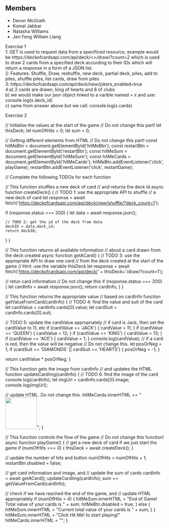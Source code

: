 ## Members
* Devon McGrath
* Komal Jabbar
* Natasha Williams
* Jen Feng William Liang

<p>
Exercise 1 <br>
1: GET is used to request data from a specificed resource, example would be https://deckofcardsapi.com/api/deck/<<deck_id>>/draw/?count=2 which is used to draw 2 cards from a  specified deck according to their IDs which will return a response in a form of a JSON list.<br>
  2: Features: Shuffle, Draw, reshuffle, new deck, partial deck, piles, add to piles, shuffle piles, list cards, draw from piles <br>
  3: https://deckofcardsapi.com/api/deck/new/jokers_enabled=true <br>
  4:a) 2 cards are drawn, king of hearts and 8 of clubs<br>
    b) we would make our json object linked to a varible named = x and use: console.log(x.deck_id)<br>
    c) same from answer above but we call: console.log(x.cards)<br>
  
 Exercise 2 <br>

 // Initialise the values at the start of the game
 // Do not change this part!
 let thisDeck;
 let numOfHits = 0;
  let sum = 0;

 // Getting different elements from HTML
 // Do not change this part!
 const hitMeBtn = document.getElementById('hitMeBtn');
 const restartBtn = document.getElementById('restartBtn');
 const hitMeSum = document.getElementById('hitMeSum');
 const hitMeCards = document.getElementById('hitMeCards');
 hitMeBtn.addEventListener('click', playGame);
 restartBtn.addEventListener('click', restartGame);
 
 // Complete the following TODOs for each function

 // This function shuffles a new deck of card
 // and returns the deck id
 async function createDeck() {
  // TODO 1: use the appropriate API to shuffle 
  // a new deck of card
  let response = await fetch('https://deckofcardsapi.com/api/deck/new/shuffle/?deck_count=1');

  if (response.status === 200) {
    let data = await response.json();

    // TODO 2: get the id of the deck from data
    deckID = data.deck_id;
    return deckID;
  }
 }

 // This function returns all available information
 // about a card drawn from the deck created
 async function getACard() {
  // TODO 3: use the appropriate API to draw one card 
  // from the deck created at the start of the game
  // Hint: use the variable thisDeck
  let response = await fetch('https://deckofcardsapi.com/api/deck/' + thisDeck+'/draw/?count=1');
  
  // retun card information
  // Do not change this
  if (response.status === 200) {
    let cardInfo = await response.json();
    return cardInfo;
  }
 }

 // This function returns the appropriate value
 // based on cardInfo
 function getValueFromCard(cardInfo) {
  // TODO 4: find the value and suit of the card
  let cardValue = cardInfo.cards[0].value;
  let cardSuit = cardInfo.cards[0].suit;
  
  // TODO 5: update the cardValue appropriately
  // if card is Jack, then set the cardValue to 11, etc
  if (cardValue == 'JACK') {
    cardValue = 11;
  } 
  if (cardValue == 'QUEEN') {
    cardValue = 12;
  } 
  if (cardValue == 'KING') {
    cardValue = 13;
  } 
  if (cardValue == 'ACE') {
    cardValue = 1;
  } 
  console.log(cardValue);
  // if a card is red, then the value will be negative
  // Do not change this.
  let posOrNeg = 1;
  if (cardSuit == 'DIAMONDS' || cardSuit == 'HEARTS') {
    posOrNeg = -1;
  }
  
  return cardValue * posOrNeg;
 }

 // This function gets the image from cardInfo
 // and updates the HTML
 function updateCardImg(cardInfo) {
    // TODO 6: find the image of the card
    console.log(cardInfo);
  let imgUrl = cardInfo.cards[0].image;
  console.log(imgUrl);
  
  // update HTML. Do not change this.
  hitMeCards.innerHTML += "<img src='" + imgUrl + "' width='100' />";
 }

 // This function controls the flow of the game
 // Do not change this function!
 async function playGame() {
  // get a new deck of card if we just start the game
  if (numOfHits === 0) {
    thisDeck = await createDeck();
  }
   
  // update the number of hits and button
  numOfHits = numOfHits + 1;
  restartBtn.disabled = false;
  
  // get card information and image, and
  // update the sum of cards
  cardInfo = await getACard();
  updateCardImg(cardInfo);
  sum += getValueFromCard(cardInfo);
  
  // check if we have reached the end of the game, and
  // update HTML appropriately
  if (numOfHits > 4) {
    hitMeSum.innerHTML = "End of Game! Total value of your cards is " + sum;
    hitMeBtn.disabled = true;
  } else {
    hitMeSum.innerHTML = "Current total value of your cards is " + sum;
  }
 }
  hitMeSum.innerHTML = "Click Hit Me! to start playing!"
  hitMeCards.innerHTML = "";
}
</p>
